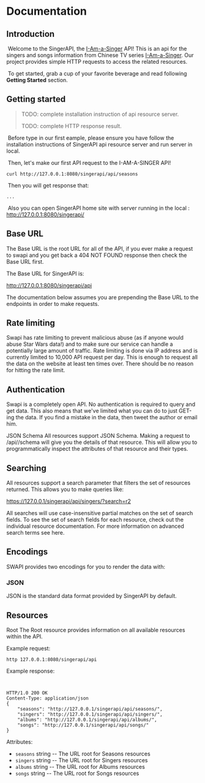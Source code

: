 # Documentation

## Introduction
​	Welcome to the SingerAPI, the [I-Am-a-Singer](https://en.wikipedia.org/wiki/I_Am_a_Singer_(Chinese_TV_series)) API! This is an api for the singers and songs information from Chinese TV series [I-Am-a-Singer](https://en.wikipedia.org/wiki/I_Am_a_Singer_(Chinese_TV_series)). Our project provides simple HTTP requests to access the related resources.

​	To get started, grab a cup of your favorite beverage and read following **Getting Started** section. 

## Getting started

> TODO: complete installation instruction of api resource server. 
>
> TODO: complete HTTP response result.

​	Before type in our first eample, please ensure you have follow the installation instructions of SingerAPI api resource server and run server in local.

​	Then, let's make our first API request to the I-AM-A-SINGER API!

```shell
curl http://127.0.0.1:8080/singerapi/api/seasons
```

​	Then you will get response that:

```shell
...
```

​	Also you can open SingerAPI home site with server running in the local : http://127.0.0.1:8080/singerapi/



## Base URL
The Base URL is the root URL for all of the API, if you ever make a request to swapi and you get back a 404 NOT FOUND response then check the Base URL first.

The Base URL for SingerAPI is:

http://127.0.0.1:8080/singerapi/api

The documentation below assumes you are prepending the Base URL to the endpoints in order to make requests.



## Rate limiting
Swapi has rate limiting to prevent malicious abuse (as if anyone would abuse Star Wars data!) and to make sure our service can handle a potentially large amount of traffic. Rate limiting is done via IP address and is currently limited to 10,000 API request per day. This is enough to request all the data on the website at least ten times over. There should be no reason for hitting the rate limit.

## Authentication
Swapi is a completely open API. No authentication is required to query and get data. This also means that we've limited what you can do to just GET-ing the data. If you find a mistake in the data, then tweet the author or email him.

JSON Schema
All resources support JSON Schema. Making a request to /api/<resource>/schema will give you the details of that resource. This will allow you to programmatically inspect the attributes of that resource and their types.



## Searching
All resources support a search parameter that filters the set of resources returned. This allows you to make queries like:

https://127.0.0.1/singerapi/api/singers/?search=r2

All searches will use case-insensitive partial matches on the set of search fields. To see the set of search fields for each resource, check out the individual resource documentation. For more information on advanced search terms see here.



## Encodings
SWAPI provides two encodings for you to render the data with:

### JSON
JSON is the standard data format provided by SingerAPI by default.

## Resources
Root
The Root resource provides information on all available resources within the API.

Example request:

```http
http 127.0.0.1:8080/singerapi/api
```


Example response:

```http


HTTP/1.0 200 OK
Content-Type: application/json
{
    "seasons": "http://127.0.0.1/singerapi/api/seasons/",
    "singers": "http://127.0.0.1/singerapi/api/singers/",
    "albums": "http://127.0.0.1/singerapi/api/albums/",
    "songs": "http://127.0.0.1/singerapi/api/songs/"
}

```

Attributes:

- `seasons` string -- The URL root for Seasons resources
- `singers` string -- The URL root for Singers resources
- `albums` string -- The URL root for Albums resources
- `songs` string -- The URL root for Songs resources